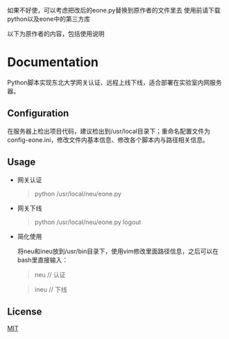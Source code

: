 如果不好使，可以考虑把改后的eone.py替换到原作者的文件里去
使用前请下载python以及eone中的第三方库

以下为原作者的内容，包括使用说明

# Documentation

Python脚本实现东北大学网关认证、远程上线下线，适合部署在实验室内网服务器。

## Configuration

在服务器上检出项目代码，建议检出到/usr/local目录下；重命名配置文件为config-eone.ini，修改文件内基本信息、修改各个脚本内与路径相关信息。

## Usage

* 网关认证

    > python /usr/local/neu/eone.py

* 网关下线

    > python /usr/local/neu/eone.py logout
    
* 简化使用

    将neu和ineu放到/usr/bin目录下，使用vim修改里面路径信息，之后可以在bash里直接输入：
    
    > neu // 认证
    
    > ineu // 下线

## License

[MIT](http://opensource.org/licenses/MIT)
